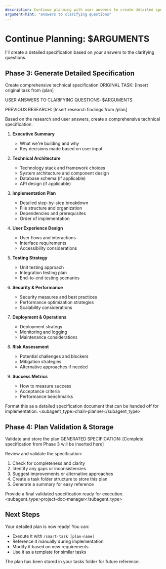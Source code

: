 ```yaml
---
description: Continue planning with user answers to create detailed specification
argument-hint: "answers to clarifying questions"
---
```


# Continue Planning: $ARGUMENTS

I'll create a detailed specification based on your answers to the clarifying questions.

## Phase 3: Generate Detailed Specification

<Task>
  <description>Create comprehensive technical specification</description>
  <prompt>
ORIGINAL TASK: [Insert original task from /plan]

USER ANSWERS TO CLARIFYING QUESTIONS: $ARGUMENTS

PREVIOUS RESEARCH: [Insert research findings from /plan]

Based on the research and user answers, create a comprehensive technical specification:

1. **Executive Summary**
   - What we're building and why
   - Key decisions made based on user input

2. **Technical Architecture**
   - Technology stack and framework choices
   - System architecture and component design
   - Database schema (if applicable)
   - API design (if applicable)

3. **Implementation Plan**
   - Detailed step-by-step breakdown
   - File structure and organization
   - Dependencies and prerequisites
   - Order of implementation

4. **User Experience Design**
   - User flows and interactions
   - Interface requirements
   - Accessibility considerations

5. **Testing Strategy**
   - Unit testing approach
   - Integration testing plan
   - End-to-end testing scenarios

6. **Security & Performance**
   - Security measures and best practices
   - Performance optimization strategies
   - Scalability considerations

7. **Deployment & Operations**
   - Deployment strategy
   - Monitoring and logging
   - Maintenance considerations

8. **Risk Assessment**
   - Potential challenges and blockers
   - Mitigation strategies
   - Alternative approaches if needed

9. **Success Metrics**
   - How to measure success
   - Acceptance criteria
   - Performance benchmarks

Format this as a detailed specification document that can be handed off for implementation.
  </prompt>
  <subagent_type>chain-planner</subagent_type>
</Task>

## Phase 4: Plan Validation & Storage

<Task>
  <description>Validate and store the plan</description>
  <prompt>
GENERATED SPECIFICATION:
[Complete specification from Phase 3 will be inserted here]

Review and validate the specification:
1. Check for completeness and clarity
2. Identify any gaps or inconsistencies
3. Suggest improvements or alternative approaches
4. Create a task folder structure to store this plan
5. Generate a summary for easy reference

Provide a final validated specification ready for execution.
  </prompt>
  <subagent_type>project-doc-manager</subagent_type>
</Task>

## Next Steps

Your detailed plan is now ready! You can:
- Execute it with `/smart-task [plan-name]`
- Reference it manually during implementation
- Modify it based on new requirements
- Use it as a template for similar tasks

The plan has been stored in your tasks folder for future reference.
